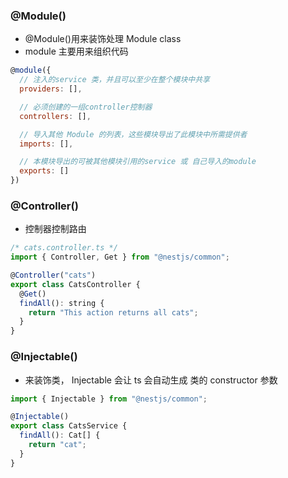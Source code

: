 ### @Module()

- @Module()用来装饰处理 Module class
- module 主要用来组织代码

```js
@module({
  // 注入的service 类，并且可以至少在整个模块中共享
  providers: [],

  // 必须创建的一组controller控制器
  controllers: [],

  // 导入其他 Module 的列表，这些模块导出了此模块中所需提供者
  imports: [],

  // 本模块导出的可被其他模块引用的service 或 自己导入的module
  exports: []
})
```

### @Controller()

- 控制器控制路由

```js
/* cats.controller.ts */
import { Controller, Get } from "@nestjs/common";

@Controller("cats")
export class CatsController {
  @Get()
  findAll(): string {
    return "This action returns all cats";
  }
}
```

### @Injectable()

- 来装饰类， Injectable 会让 ts 会自动生成 类的 constructor 参数

```js
import { Injectable } from "@nestjs/common";

@Injectable()
export class CatsService {
  findAll(): Cat[] {
    return "cat";
  }
}
```
